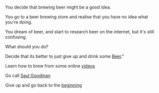 You decide that brewing beer might be a good idea.

You go to a beer brewing store and realise that you have no idea what you're doing.

You dream of beer, and start to research beer on the internet, but it's still confusing.

What should you do?

Decide that its better to just give up and drink some [Beer](https://www.youtube.com/watch?v=yzcEG_JoVuo)."

Learn how to brew from some online [videos](https://www.youtube.com/watch?v=qCW-SVPCw4Y)

Go call [Saul Goodman](../better-call-saul/saul.md)

Give up and go back to the [beginning](../marshmallow.md)
